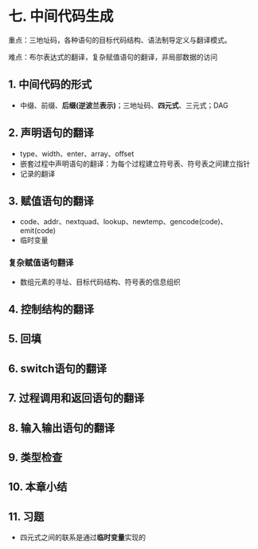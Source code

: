 # 七. 中间代码生成
重点：三地址码，各种语句的目标代码结构、语法制导定义与翻译模式。 

难点：布尔表达式的翻译，复杂赋值语句的翻译，非局部数据的访问

## 1. 中间代码的形式
- 中缀、前缀、**后缀(逆波兰表示)**；三地址码、**四元式**、三元式；DAG

## 2. 声明语句的翻译
- type、width、enter、array、offset
- 嵌套过程中声明语句的翻译：为每个过程建立符号表、符号表之间建立指针
- 记录的翻译

## 3. 赋值语句的翻译
- code、addr、nextquad、lookup、newtemp、gencode(code)、emit(code)
- 临时变量
### **复杂赋值语句翻译**
- 数组元素的寻址、目标代码结构、符号表的信息组织

## 4. 控制结构的翻译

## 5. 回填

## 6. switch语句的翻译

## 7. 过程调用和返回语句的翻译

## 8. 输入输出语句的翻译

## 9. 类型检查

## 10. 本章小结

## 11. 习题
- 四元式之间的联系是通过**临时变量**实现的